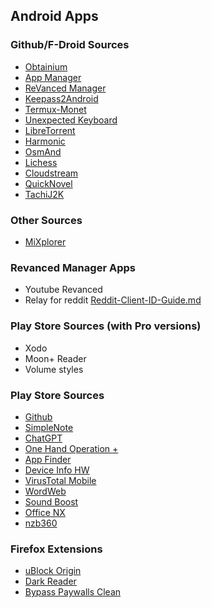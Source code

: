 ## Android Apps

### Github/F-Droid Sources
- [Obtainium][]
- [App Manager][]
- [ReVanced Manager][]
- [Keepass2Android][]
- [Termux-Monet][]
- [Unexpected Keyboard][]
- [LibreTorrent][]
- [Harmonic][]
- [OsmAnd][]
- [Lichess][]
- [Cloudstream][]
- [QuickNovel][]
- [TachiJ2K][]

### Other Sources
- [MiXplorer][]

### Revanced Manager Apps
- Youtube Revanced
- Relay for reddit [Reddit-Client-ID-Guide.md][]

### Play Store Sources (with Pro versions)
- Xodo
- Moon+ Reader
- Volume styles
### Play Store Sources
- [Github][]
- [SimpleNote][]
- [ChatGPT][]
- [One Hand Operation +][]
- [App Finder][]
- [Device Info HW][]
- [VirusTotal Mobile][]
- [WordWeb][]
- [Sound Boost][]
- [Office NX][]
- [nzb360][]

### Firefox Extensions
- [uBlock Origin][]
- [Dark Reader][]
- [Bypass Paywalls Clean][]

[App Finder]: https://play.google.com/store/apps/details?id=scadica.aq
[App Manager]: https://github.com/MuntashirAkon/AppManager
[Bypass Paywalls Clean]: https://github.com/bpc-clone/bypass-paywalls-firefox-clean
[ChatGPT]: https://play.google.com/store/apps/details?id=com.openai.chatgpt
[Cloudstream]: https://github.com/recloudstream/cloudstream
[Dark Reader]: https://github.com/darkreader/darkreader
[Device Info HW]: https://play.google.com/store/apps/details?id=ru.andr7e.deviceinfohw
[Github]: https://play.google.com/store/apps/details?id=com.github.android
[Harmonic]: https://github.com/SimonHalvdansson/Harmonic-HN
[Keepass2Android]: https://github.com/PhilippC/keepass2android
[LibreTorrent]: https://github.com/proninyaroslav/libretorrent
[Lichess]: https://github.com/lichess-org/mobile
[MiXplorer]: https://mixplorer.com/beta
[nzb360]: https://play.google.com/store/apps/details?id=com.kevinforeman.nzb360
[Obtainium]: https://github.com/ImranR98/Obtainium
[Office NX]: https://play.google.com/store/apps/details?id=softmaker.applications.office.textmaker
[One Hand Operation +]: https://play.google.com/store/apps/details?id=com.samsung.android.sidegesturepad
[OsmAnd]: https://f-droid.org/packages/net.osmand.plus
[QuickNovel]: https://github.com/LagradOst/QuickNovel
[Reddit-Client-ID-Guide.md]: https://github.com/KobeW50/ReVanced-Documentation/blob/main/Reddit-Client-ID-Guide.md
[ReVanced Manager]: https://github.com/ReVanced/revanced-manager
[SimpleNote]: https://play.google.com/store/apps/details?id=com.automattic.simplenote
[Sound Boost]: https://play.google.com/store/apps/details?id=ua.polohalo.soundbooster
[TachiJ2K]: https://github.com/Jays2Kings/tachiyomiJ2K
[Termux-Monet]: https://github.com/Termux-Monet/termux-monet
[uBlock Origin]: https://github.com/gorhill/uBlock
[Unexpected Keyboard]: https://github.com/Julow/Unexpected-Keyboard
[VirusTotal Mobile]: https://play.google.com/store/apps/details?id=com.funnycat.virustotal
[WordWeb]: https://play.google.com/store/apps/details?id=com.wordwebsoftware.android.wordweb
